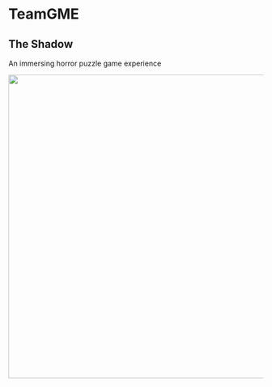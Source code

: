 # TeamGME

## The Shadow
An immersing horror puzzle game experience

<p align="center"><img src="https://imgur.com/a/yjFArNI" width="600" /></p>
